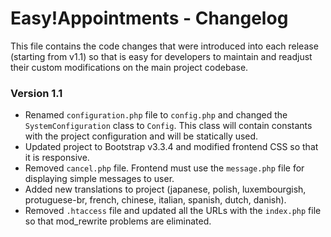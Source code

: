 # Easy!Appointments - Changelog 
This file contains the code changes that were introduced into each release (starting from v1.1) so that is easy for developers to maintain and readjust their custom modifications on the main project codebase.

### Version 1.1 
- Renamed `configuration.php` file to `config.php` and changed the `SystemConfiguration` class to `Config`. This class will contain constants with the project configuration and will be statically used.
- Updated project to Bootstrap v3.3.4 and modified frontend CSS so that it is responsive.
- Removed `cancel.php` file. Frontend must use the `message.php` file for displaying simple messages to user.
- Added new translations to project (japanese, polish, luxembourgish, protuguese-br, french, chinese, italian, spanish, dutch, danish).
- Removed `.htaccess` file and updated all the URLs with the `index.php` file so that mod_rewrite problems are eliminated.

